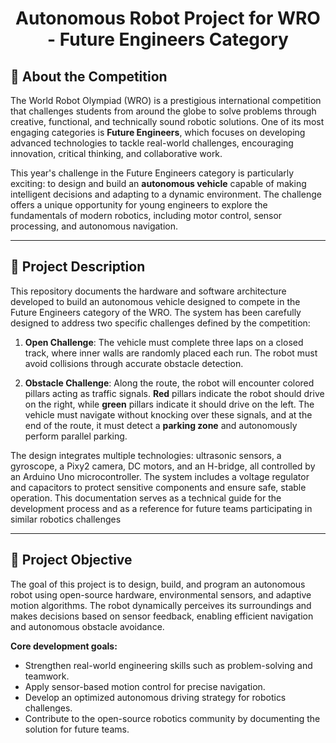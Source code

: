 <div align="center">
  
   # Autonomous Robot Project for WRO - Future Engineers Category
  
</div>

## 🤖 About the Competition

The World Robot Olympiad (WRO) is a prestigious international competition that challenges students from around the globe to solve problems through creative, functional, and technically sound robotic solutions. One of its most engaging categories is **Future Engineers**, which focuses on developing advanced technologies to tackle real-world challenges, encouraging innovation, critical thinking, and collaborative work.

This year's challenge in the Future Engineers category is particularly exciting: to design and build an **autonomous vehicle** capable of making intelligent decisions and adapting to a dynamic environment. The challenge offers a unique opportunity for young engineers to explore the fundamentals of modern robotics, including motor control, sensor processing, and autonomous navigation.

---

## 🚗 Project Description

This repository documents the hardware and software architecture developed to build an autonomous vehicle designed to compete in the Future Engineers category of the WRO. The system has been carefully designed to address two specific challenges defined by the competition:

1. **Open Challenge**: The vehicle must complete three laps on a closed track, where inner walls are randomly placed each run. The robot must avoid collisions through accurate obstacle detection.
   
2. **Obstacle Challenge**: Along the route, the robot will encounter colored pillars acting as traffic signals. **Red** pillars indicate the robot should drive on the right, while **green** pillars indicate it should drive on the left. The vehicle must navigate without knocking over these signals, and at the end of the route, it must detect a **parking zone** and autonomously perform parallel parking.

The design integrates multiple technologies: ultrasonic sensors, a gyroscope, a Pixy2 camera, DC motors, and an H-bridge, all controlled by an Arduino Uno microcontroller. The system includes a voltage regulator and capacitors to protect sensitive components and ensure safe, stable operation. This documentation serves as a technical guide for the development process and as a reference for future teams participating in similar robotics challenges

---

## 🎯 Project Objective

The goal of this project is to design, build, and program an autonomous robot using open-source hardware, environmental sensors, and adaptive motion algorithms. The robot dynamically perceives its surroundings and makes decisions based on sensor feedback, enabling efficient navigation and autonomous obstacle avoidance.

**Core development goals:**

- Strengthen real-world engineering skills such as problem-solving and teamwork.
- Apply sensor-based motion control for precise navigation.
- Develop an optimized autonomous driving strategy for robotics challenges.
- Contribute to the open-source robotics community by documenting the solution for future teams.
